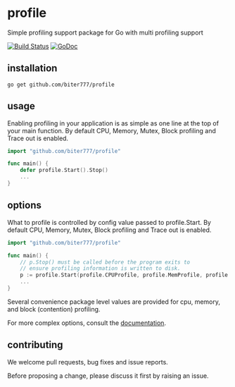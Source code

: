 profile
=======

Simple profiling support package for Go with multi profiling support

[![Build Status](https://travis-ci.org/pkg/profile.svg?branch=master)](https://travis-ci.org/pkg/profile) [![GoDoc](http://godoc.org/github.com/biter777/profile?status.svg)](http://godoc.org/github.com/biter777/profile)


installation
------------

    go get github.com/biter777/profile

usage
-----

Enabling profiling in your application is as simple as one line at the top of your main function.
By default CPU, Memory, Mutex, Block profiling and Trace out is enabled.

```go
import "github.com/biter777/profile"

func main() {
    defer profile.Start().Stop()
    ...
}
```

options
-------

What to profile is controlled by config value passed to profile.Start. 
By default CPU, Memory, Mutex, Block profiling and Trace out is enabled.

```go
import "github.com/biter777/profile"

func main() {
    // p.Stop() must be called before the program exits to
    // ensure profiling information is written to disk.
    p := profile.Start(profile.CPUProfile, profile.MemProfile, profile.ProfilePath("."), profile.NoShutdownHook)
    ...
}
```

Several convenience package level values are provided for cpu, memory, and block (contention) profiling.

For more complex options, consult the [documentation](http://godoc.org/github.com/biter777/profile).

contributing
------------

We welcome pull requests, bug fixes and issue reports.

Before proposing a change, please discuss it first by raising an issue.
